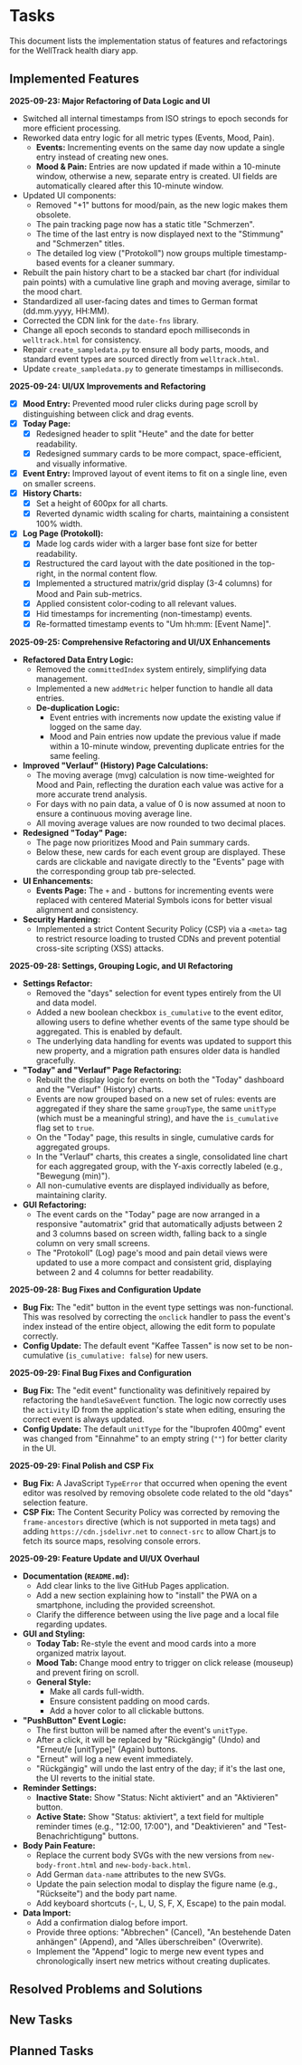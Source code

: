 # **Tasks**

This document lists the implementation status of features and refactorings for the WellTrack health diary app.

## **Implemented Features**

**2025-09-23: Major Refactoring of Data Logic and UI**
- Switched all internal timestamps from ISO strings to epoch seconds for more efficient processing.
- Reworked data entry logic for all metric types (Events, Mood, Pain).
  - **Events:** Incrementing events on the same day now update a single entry instead of creating new ones.
  - **Mood & Pain:** Entries are now updated if made within a 10-minute window, otherwise a new, separate entry is created. UI fields are automatically cleared after this 10-minute window.
- Updated UI components:
  - Removed "+1" buttons for mood/pain, as the new logic makes them obsolete.
  - The pain tracking page now has a static title "Schmerzen".
  - The time of the last entry is now displayed next to the "Stimmung" and "Schmerzen" titles.
  - The detailed log view ("Protokoll") now groups multiple timestamp-based events for a cleaner summary.
- Rebuilt the pain history chart to be a stacked bar chart (for individual pain points) with a cumulative line graph and moving average, similar to the mood chart.
- Standardized all user-facing dates and times to German format (dd.mm.yyyy, HH:MM).
- Corrected the CDN link for the `date-fns` library.
- Change all epoch seconds to standard epoch milliseconds in `welltrack.html` for consistency.
- Repair `create_sampledata.py` to ensure all body parts, moods, and standard event types are sourced directly from `welltrack.html`.
- Update `create_sampledata.py` to generate timestamps in milliseconds.

**2025-09-24: UI/UX Improvements and Refactoring**
- [X] **Mood Entry:** Prevented mood ruler clicks during page scroll by distinguishing between click and drag events.
- [X] **Today Page:**
    - [X] Redesigned header to split "Heute" and the date for better readability.
    - [X] Redesigned summary cards to be more compact, space-efficient, and visually informative.
- [X] **Event Entry:** Improved layout of event items to fit on a single line, even on smaller screens.
- [X] **History Charts:**
    - [X] Set a height of 600px for all charts.
    - [X] Reverted dynamic width scaling for charts, maintaining a consistent 100% width.
- [X] **Log Page (Protokoll):**
    - [X] Made log cards wider with a larger base font size for better readability.
    - [X] Restructured the card layout with the date positioned in the top-right, in the normal content flow.
    - [X] Implemented a structured matrix/grid display (3-4 columns) for Mood and Pain sub-metrics.
    - [X] Applied consistent color-coding to all relevant values.
    - [X] Hid timestamps for incrementing (non-timestamp) events.
    - [X] Re-formatted timestamp events to "Um hh:mm: [Event Name]".

**2025-09-25: Comprehensive Refactoring and UI/UX Enhancements**
- **Refactored Data Entry Logic:**
  - Removed the `committedIndex` system entirely, simplifying data management.
  - Implemented a new `addMetric` helper function to handle all data entries.
  - **De-duplication Logic:**
    - Event entries with increments now update the existing value if logged on the same day.
    - Mood and Pain entries now update the previous value if made within a 10-minute window, preventing duplicate entries for the same feeling.
- **Improved "Verlauf" (History) Page Calculations:**
  - The moving average (mvg) calculation is now time-weighted for Mood and Pain, reflecting the duration each value was active for a more accurate trend analysis.
  - For days with no pain data, a value of 0 is now assumed at noon to ensure a continuous moving average line.
  - All moving average values are now rounded to two decimal places.
- **Redesigned "Today" Page:**
  - The page now prioritizes Mood and Pain summary cards.
  - Below these, new cards for each event group are displayed. These cards are clickable and navigate directly to the "Events" page with the corresponding group tab pre-selected.
- **UI Enhancements:**
  - **Events Page:** The `+` and `-` buttons for incrementing events were replaced with centered Material Symbols icons for better visual alignment and consistency.
- **Security Hardening:**
  - Implemented a strict Content Security Policy (CSP) via a `<meta>` tag to restrict resource loading to trusted CDNs and prevent potential cross-site scripting (XSS) attacks.

**2025-09-28: Settings, Grouping Logic, and UI Refactoring**
- **Settings Refactor:**
  - Removed the "days" selection for event types entirely from the UI and data model.
  - Added a new boolean checkbox `is_cumulative` to the event editor, allowing users to define whether events of the same type should be aggregated. This is enabled by default.
  - The underlying data handling for events was updated to support this new property, and a migration path ensures older data is handled gracefully.
- **"Today" and "Verlauf" Page Refactoring:**
  - Rebuilt the display logic for events on both the "Today" dashboard and the "Verlauf" (History) charts.
  - Events are now grouped based on a new set of rules: events are aggregated if they share the same `groupType`, the same `unitType` (which must be a meaningful string), and have the `is_cumulative` flag set to `true`.
  - On the "Today" page, this results in single, cumulative cards for aggregated groups.
  - In the "Verlauf" charts, this creates a single, consolidated line chart for each aggregated group, with the Y-axis correctly labeled (e.g., "Bewegung (min)").
  - All non-cumulative events are displayed individually as before, maintaining clarity.
- **GUI Refactoring:**
  - The event cards on the "Today" page are now arranged in a responsive "automatrix" grid that automatically adjusts between 2 and 3 columns based on screen width, falling back to a single column on very small screens.
  - The "Protokoll" (Log) page's mood and pain detail views were updated to use a more compact and consistent grid, displaying between 2 and 4 columns for better readability.

**2025-09-28: Bug Fixes and Configuration Update**
- **Bug Fix:** The "edit" button in the event type settings was non-functional. This was resolved by correcting the `onclick` handler to pass the event's index instead of the entire object, allowing the edit form to populate correctly.
- **Config Update:** The default event "Kaffee Tassen" is now set to be non-cumulative (`is_cumulative: false`) for new users.

**2025-09-29: Final Bug Fixes and Configuration**
- **Bug Fix:** The "edit event" functionality was definitively repaired by refactoring the `handleSaveEvent` function. The logic now correctly uses the `activity` ID from the application's state when editing, ensuring the correct event is always updated.
- **Config Update:** The default `unitType` for the "Ibuprofen 400mg" event was changed from "Einnahme" to an empty string (`""`) for better clarity in the UI.

**2025-09-29: Final Polish and CSP Fix**
- **Bug Fix:** A JavaScript `TypeError` that occurred when opening the event editor was resolved by removing obsolete code related to the old "days" selection feature.
- **CSP Fix:** The Content Security Policy was corrected by removing the `frame-ancestors` directive (which is not supported in meta tags) and adding `https://cdn.jsdelivr.net` to `connect-src` to allow Chart.js to fetch its source maps, resolving console errors.


**2025-09-29: Feature Update and UI/UX Overhaul**
- **Documentation (`README.md`):**
  - Add clear links to the live GitHub Pages application.
  - Add a new section explaining how to "install" the PWA on a smartphone, including the provided screenshot.
  - Clarify the difference between using the live page and a local file regarding updates.
- **GUI and Styling:**
  - **Today Tab:** Re-style the event and mood cards into a more organized matrix layout.
  - **Mood Tab:** Change mood entry to trigger on click release (mouseup) and prevent firing on scroll.
  - **General Style:**
    - Make all cards full-width.
    - Ensure consistent padding on mood cards.
    - Add a hover color to all clickable buttons.
- **"PushButton" Event Logic:**
  - The first button will be named after the event's `unitType`.
  - After a click, it will be replaced by "Rückgängig" (Undo) and "Erneut/e [unitType]" (Again) buttons.
  - "Erneut" will log a new event immediately.
  - "Rückgängig" will undo the last entry of the day; if it's the last one, the UI reverts to the initial state.
- **Reminder Settings:**
  - **Inactive State:** Show "Status: Nicht aktiviert" and an "Aktivieren" button.
  - **Active State:** Show "Status: aktiviert", a text field for multiple reminder times (e.g., "12:00, 17:00"), and "Deaktivieren" and "Test-Benachrichtigung" buttons.
- **Body Pain Feature:**
  - Replace the current body SVGs with the new versions from `new-body-front.html` and `new-body-back.html`.
  - Add German `data-name` attributes to the new SVGs.
  - Update the pain selection modal to display the figure name (e.g., "Rückseite") and the body part name.
  - Add keyboard shortcuts (-, L, U, S, F, X, Escape) to the pain modal.
- **Data Import:**
  - Add a confirmation dialog before import.
  - Provide three options: "Abbrechen" (Cancel), "An bestehende Daten anhängen" (Append), and "Alles überschreiben" (Overwrite).
  - Implement the "Append" logic to merge new event types and chronologically insert new metrics without creating duplicates.

## **Resolved Problems and Solutions**

## **New Tasks**

## **Planned Tasks**

